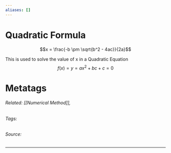 ```yaml
---
aliases: []
---
```

# Quadratic Formula

$$x = \frac{-b \pm \sqrt{b^2 - 4ac}}{2a}$$


This is used to solve the value of x in a Quadratic Equation
$$f(x) = y = ax^2 + bc + c = 0$$



# Metatags
###### Related: [[Numerical Method]], 
###### Tags: 
###### Source: 

---